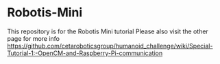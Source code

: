# Robotis-Mini

This repository is for the Robotis Mini tutorial
Please also visit the other page for more info
https://github.com/cetaroboticsgroup/humanoid_challenge/wiki/Special-Tutorial-1:-OpenCM-and-Raspberry-Pi-communication
